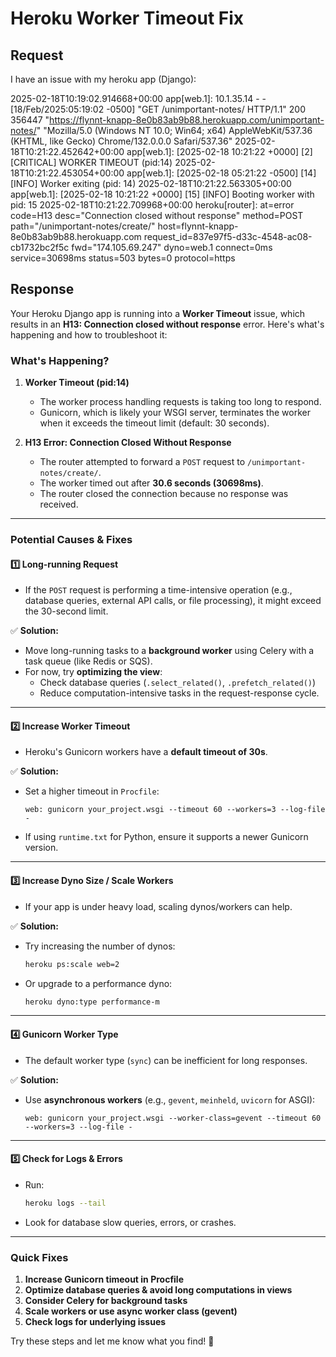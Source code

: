 # Heroku Worker Timeout Fix

## Request

I have an issue with my heroku app (Django):

2025-02-18T10:19:02.914668+00:00 app[web.1]: 10.1.35.14 - - [18/Feb/2025:05:19:02 -0500] "GET /unimportant-notes/ HTTP/1.1" 200 356447 "https://flynnt-knapp-8e0b83ab9b88.herokuapp.com/unimportant-notes/" "Mozilla/5.0 (Windows NT 10.0; Win64; x64) AppleWebKit/537.36 (KHTML, like Gecko) Chrome/132.0.0.0 Safari/537.36"
2025-02-18T10:21:22.452642+00:00 app[web.1]: [2025-02-18 10:21:22 +0000] [2] [CRITICAL] WORKER TIMEOUT (pid:14)
2025-02-18T10:21:22.453054+00:00 app[web.1]: [2025-02-18 05:21:22 -0500] [14] [INFO] Worker exiting (pid: 14)
2025-02-18T10:21:22.563305+00:00 app[web.1]: [2025-02-18 10:21:22 +0000] [15] [INFO] Booting worker with pid: 15
2025-02-18T10:21:22.709968+00:00 heroku[router]: at=error code=H13 desc="Connection closed without response" method=POST path="/unimportant-notes/create/" host=flynnt-knapp-8e0b83ab9b88.herokuapp.com request_id=837e97f5-d33c-4548-ac08-cb1732bc2f5c fwd="174.105.69.247" dyno=web.1 connect=0ms service=30698ms status=503 bytes=0 protocol=https

## Response

Your Heroku Django app is running into a **Worker Timeout** issue, which results in an **H13: Connection closed without response** error. Here's what's happening and how to troubleshoot it:

### **What's Happening?**
1. **Worker Timeout (pid:14)**
   - The worker process handling requests is taking too long to respond.
   - Gunicorn, which is likely your WSGI server, terminates the worker when it exceeds the timeout limit (default: 30 seconds).

2. **H13 Error: Connection Closed Without Response**
   - The router attempted to forward a `POST` request to `/unimportant-notes/create/`.
   - The worker timed out after **30.6 seconds (30698ms)**.
   - The router closed the connection because no response was received.

---

### **Potential Causes & Fixes**
#### 1️⃣ **Long-running Request**
- If the `POST` request is performing a time-intensive operation (e.g., database queries, external API calls, or file processing), it might exceed the 30-second limit.

✅ **Solution:** 
- Move long-running tasks to a **background worker** using Celery with a task queue (like Redis or SQS).
- For now, try **optimizing the view**:
  - Check database queries (`.select_related()`, `.prefetch_related()`)
  - Reduce computation-intensive tasks in the request-response cycle.

---

#### 2️⃣ **Increase Worker Timeout**
- Heroku's Gunicorn workers have a **default timeout of 30s**.

✅ **Solution:**
- Set a higher timeout in `Procfile`:

  ```plaintext
  web: gunicorn your_project.wsgi --timeout 60 --workers=3 --log-file -
  ```

- If using `runtime.txt` for Python, ensure it supports a newer Gunicorn version.

---

#### 3️⃣ **Increase Dyno Size / Scale Workers**
- If your app is under heavy load, scaling dynos/workers can help.

✅ **Solution:**
- Try increasing the number of dynos:

  ```sh
  heroku ps:scale web=2
  ```

- Or upgrade to a performance dyno:

  ```sh
  heroku dyno:type performance-m
  ```

---

#### 4️⃣ **Gunicorn Worker Type**
- The default worker type (`sync`) can be inefficient for long responses.

✅ **Solution:**
- Use **asynchronous workers** (e.g., `gevent`, `meinheld`, `uvicorn` for ASGI):

  ```plaintext
  web: gunicorn your_project.wsgi --worker-class=gevent --timeout 60 --workers=3 --log-file -
  ```

---

#### 5️⃣ **Check for Logs & Errors**
- Run:

  ```sh
  heroku logs --tail
  ```

- Look for database slow queries, errors, or crashes.

---

### **Quick Fixes**
1. **Increase Gunicorn timeout in Procfile**  
2. **Optimize database queries & avoid long computations in views**  
3. **Consider Celery for background tasks**  
4. **Scale workers or use async worker class (gevent)**  
5. **Check logs for underlying issues**

Try these steps and let me know what you find! 🚀
